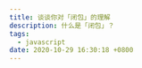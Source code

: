 ```yaml
---
title: 谈谈你对「闭包」的理解
description: 什么是「闭包」？
tags:
  - javascript
date: 2020-10-29 16:30:18 +0800
---
```


